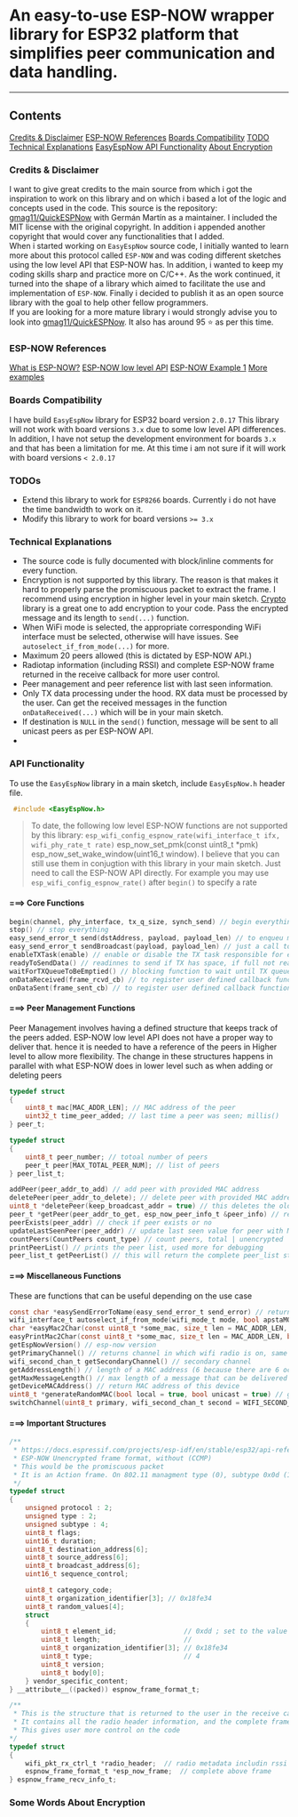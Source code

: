 # An easy-to-use ESP-NOW wrapper library for ESP32 platform that simplifies peer communication and data handling.

---

## Contents

[Credits & Disclaimer](#credits--disclaimer)
[ESP-NOW References](#esp-now-references)
[Boards Compatibility](#boards-compatibility)
[TODO](#todos)
[Technical Explanations](#technical-explanations)
[EasyEspNow API Functionality](#api-functionality)
[About Encryption](#some-words-about-encryption)

### Credits & Disclaimer

I want to give great credits to the main source from which i got the inspiration to work on this library and on which i based a lot of the logic and concepts used in the code. This source is the repository: [gmag11/QuickESPNow](https://github.com/gmag11/QuickESPNow) with Germán Martín as a maintainer. I included the MIT license with the original copyright. In addition i appended another copyright that would cover any functionalities that I added.  
When i started working on `EasyEspNow` source code, I initially wanted to learn more about this protocol called `ESP-NOW` and was coding different sketches using the low level API that ESP-NOW has. In addition, i wanted to keep my coding skills sharp and practice more on C/C++. As the work continued, it turned into the shape of a library which aimed to facilitate the use and implementation of `ESP-NOW`. Finally i decided to publish it as an open source library with the goal to help other fellow programmers.  
If you are looking for a more mature library i would strongly advise you to look into [gmag11/QuickESPNow](https://github.com/gmag11/QuickESPNow). It also has around 95 ⭐ as per this time.

### ESP-NOW References

[What is ESP-NOW?](https://www.espressif.com/en/solutions/low-power-solutions/esp-now)
[ESP-NOW low level API](https://docs.espressif.com/projects/esp-idf/en/stable/esp32/api-reference/network/esp_now.html)
[ESP-NOW Example 1](https://github.com/espressif/esp-idf/tree/v5.2.3/examples/wifi/espnow)
[More examples](https://github.com/espressif/esp-now)

### Boards Compatibility

I have build `EasyEspNow` library for ESP32 board version `2.0.17` This library will not work with board versions `3.x` due to some low level API differences. In addition, I have not setup the development environment for boards `3.x` and that has been a limitation for me.
At this time i am not sure if it will work with board versions `< 2.0.17`

### TODOs

- Extend this library to work for `ESP8266` boards. Currently i do not have the time bandwidth to work on it.
- Modify this library to work for board versions `>= 3.x`

### Technical Explanations

- The source code is fully documented with block/inline comments for every function.
- Encryption is not supported by this library. The reason is that makes it hard to properly parse the promiscuous packet to extract the frame. I recommend using encryption in higher level in your main sketch. [Crypto](https://github.com/OperatorFoundation/Crypto/blob/master/examples/AES128_Basics/AES128_Basics.ino) library is a great one to add encryption to your code. Pass the encrypted message and its length to `send(...)` function.
- When WiFi mode is selected, the appropriate corresponding WiFi interface must be selected, otherwise will have issues. See `autoselect_if_from_mode(...)` for more.
- Maximum 20 peers allowed (this is dictated by ESP-NOW API.)
- Radiotap information (including RSSI) and complete ESP-NOW frame returned in the receive callback for more user control.
- Peer management and peer reference list with last seen information.
- Only TX data processing under the hood. RX data must be processed by the user. Can get the received messages in the function `onDataReceived(...)` which will be in your main sketch.
- If destination is `NULL` in the `send()` function, message will be sent to all unicast peers as per ESP-NOW API.
-

### API Functionality

To use the `EasyEspNow` library in a main sketch, include `EasyEspNow.h` header file.

```c
 #include <EasyEspNow.h>
```

> To date, the following low level ESP-NOW functions are not supported by this library:
> `esp_wifi_config_espnow_rate(wifi_interface_t ifx, wifi_phy_rate_t rate)`
> esp_now_set_pmk(const uint8_t \*pmk)
> esp_now_set_wake_window(uint16_t window).
> I believe that you can still use them in conjugtion with this library in your main sketch. Just need to call the ESP-NOW API directly.
> For example you may use `esp_wifi_config_espnow_rate()` after `begin()` to specify a rate

#### ===> Core Functions

```c
begin(channel, phy_interface, tx_q_size, synch_send) // begin everything, set channel, wifi interface, tx queue size, synchronous send. If synch. send true => tx size will default to 1
stop() // stop everything
easy_send_error_t send(dstAddress, payload, payload_len) // to enqueu message for send with specific length to destination address
easy_send_error_t sendBroadcast(payload, payload_len) // just a call to send() with Broadcast address as destination
enableTXTask(enable) // enable or disable the TX task responsible for exhausting TX queu and sending the messages
readyToSendData() // readinnes to send if TX has space, if full not ready
waitForTXQueueToBeEmptied() // blocking function to wait until TX queue is empty
onDataReceived(frame_rcvd_cb) // to register user defined callback function upon receiving data. Higher level
onDataSent(frame_sent_cb) // to register user defined callback function upon sending data. Higher level
```

#### ===> Peer Management Functions

Peer Management involves having a defined structure that keeps track of the peers added. ESP-NOW low level API does not have a proper way to deliver that. hence it is needed to have a reference of the peers in Higher level to allow more flexibility. The change in these structures happens in parallel with what ESP-NOW does in lower level such as when adding or deleting peers

```c
typedef struct
{
	uint8_t mac[MAC_ADDR_LEN]; // MAC address of the peer
	uint32_t time_peer_added; // last time a peer was seen; millis()
} peer_t;

typedef struct
{
	uint8_t peer_number; // totoal number of peers
	peer_t peer[MAX_TOTAL_PEER_NUM]; // list of peers
} peer_list_t;
```

```c
addPeer(peer_addr_to_add) // add peer with provided MAC address
deletePeer(peer_addr_to_delete); // delete peer with provided MAC address
uint8_t *deletePeer(keep_broadcast_addr = true) // this deletes the oldest peer and returns its MAC. It can delete the broadcast peer too if it is the oldest and `keep_broadcast_addr = false`
peer_t *getPeer(peer_addr_to_get, esp_now_peer_info_t &peer_info) // returns peer_t structure for the peer and puts the info in the peer_info structure
peerExists(peer_addr) // check if peer exists or no
updateLastSeenPeer(peer_addr) // update last seen value for peer with MAC address
countPeers(CountPeers count_type) // count peers, total | unencrypted | encrypted
printPeerList() // prints the peer list, used more for debugging
peer_list_t getPeerList() // this will return the complete peer_list structure for the user's convinience. returns it by value
```

#### ===> Miscellaneous Functions

These are functions that can be useful depending on the use case

```c
const char *easySendErrorToName(easy_send_error_t send_error) // returns the send error as a char array
wifi_interface_t autoselect_if_from_mode(wifi_mode_t mode, bool apstaMOD_to_apIF = true) // helper function to determine wifi interface depending on wifi mode
char *easyMac2Char(const uint8_t *some_mac, size_t len = MAC_ADDR_LEN, bool upper_case = true) // return a MAC as a char array for easy print, if any issue will default to {0x00, 0x00, 0x00, 0x00, 0x00, 0x00}
easyPrintMac2Char(const uint8_t *some_mac, size_t len = MAC_ADDR_LEN, bool upper_case = true) // just print the MAC, if any issue will default to {0x00, 0x00, 0x00, 0x00, 0x00, 0x00}
getEspNowVersion() // esp-now version
getPrimaryChannel() // returns channel in which wifi radio is on, same channel in which esp-now frames will be sent
wifi_second_chan_t getSecondaryChannel() // secondary channel
getAddressLength() // length of a MAC address (6 because there are 6 octets in a MAC)
getMaxMessageLength() // max length of a message that can be delivered via ESP-NOW
getDeviceMACAddress() // return MAC address of this device
uint8_t *generateRandomMAC(bool local = true, bool unicast = true) // generate random mac, can be local/global unicast/multicast
switchChannel(uint8_t primary, wifi_second_chan_t second = WIFI_SECOND_CHAN_NONE) // switches operating wifi channel on the fly, updates channel for all peers in their info. The switch of channel for this base station and for the peers it holds may result in messages not being sent to destination or received from source peers due to channel change. Handle carefully.
```

#### ===> Important Structures

```c
/**
 * https://docs.espressif.com/projects/esp-idf/en/stable/esp32/api-reference/network/esp_now.html#frame-format
 * ESP-NOW Unencrypted frame format, without (CCMP)
 * This would be the promiscuous packet
 * It is an Action frame. On 802.11 managment type (0), subtype 0x0d (13)
 */
typedef struct
{
    unsigned protocol : 2;
    unsigned type : 2;
    unsigned subtype : 4;
    uint8_t flags;
    uint16_t duration;
    uint8_t destination_address[6];
    uint8_t source_address[6];
    uint8_t broadcast_address[6];
    uint16_t sequence_control;

    uint8_t category_code;
    uint8_t organization_identifier[3]; // 0x18fe34
    uint8_t random_values[4];
    struct
    {
        uint8_t element_id;                 // 0xdd ; set to the value (221)
        uint8_t length;                     //
        uint8_t organization_identifier[3]; // 0x18fe34
        uint8_t type;                       // 4
        uint8_t version;
        uint8_t body[0];
    } vendor_specific_content;
} __attribute__((packed)) espnow_frame_format_t;

/**
 * This is the structure that is returned to the user in the receive callback function
 * It contains all the radio header information, and the complete frame
 * This gives user more control on the code
*/
typedef struct
{
    wifi_pkt_rx_ctrl_t *radio_header;  // radio metadata includin rssi and much more
    espnow_frame_format_t *esp_now_frame;  // complete above frame
} espnow_frame_recv_info_t;
```

### Some Words About Encryption
